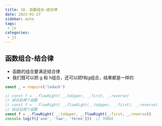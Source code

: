```yaml
---
title: 18. 函数组合-结合律
date: 2023-01-27
sidebar: auto
tags:
 - js
categories:
 - js
---
```


## 函数组合-结合律
- 函数的组合要满足结合律
- 我们既可以把 g 和 h组合，还可以把f和g组合，结果都是一样的

```js
const _ = require('lodash')

// const f = _.flowRight( _.toUpper, _.first, _.reverse)
// 结合前两个函数
// const f = _.flowRight( _.flowRight(_.toUpper, _.first), _.reverse)
// 结合后两个函数
const f = _.flowRight( _.toUpper, _.flowRight(_.first, _.reverse))
console.log(f(['one', 'two', 'three']))  // THREE
```